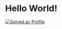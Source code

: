 # Hello World!
[![Solved.ac Profile](http://mazassumnida.wtf/api/v2/generate_badge?boj=none_1)](https://solved.ac/none_1/)
